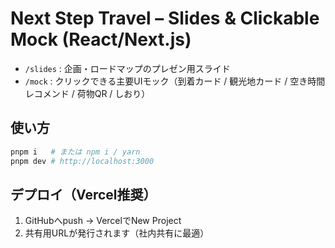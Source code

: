# Next Step Travel – Slides & Clickable Mock (React/Next.js)

- `/slides` : 企画・ロードマップのプレゼン用スライド
- `/mock`   : クリックできる主要UIモック（到着カード / 観光地カード / 空き時間レコメンド / 荷物QR / しおり）

## 使い方
```bash
pnpm i   # または npm i / yarn
pnpm dev # http://localhost:3000
```

## デプロイ（Vercel推奨）
1. GitHubへpush → VercelでNew Project
2. 共有用URLが発行されます（社内共有に最適）
